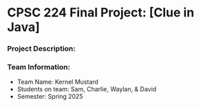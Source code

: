 # CPSC 224 Final Project: [Clue in Java]

### Project Description:


### Team Information:

- Team Name: Kernel Mustard
- Students on team: Sam, Charlie, Waylan, & David
- Semester: Spring 2025


